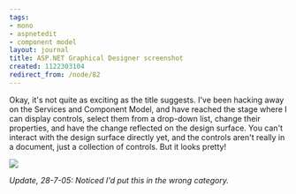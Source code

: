 ```yaml
---
tags:
- mono
- aspnetedit
- component model
layout: journal
title: ASP.NET Graphical Designer screenshot
created: 1122303104
redirect_from: /node/82
---
```

Okay, it's not quite as exciting as the title suggests. I've been hacking away on the Services and Component Model, and have reached the stage where I can display controls, select them from a drop-down list, change their properties, and have the change reflected on the design surface.<!--break--> You can't interact with the design surface directly yet, and the controls aren't really in a document, just a collection of controls. But it looks pretty!

<a href="/files/images/MonoScreenshots/AspNetEdit1.png"><img src="/files/images/MonoScreenshots/AspNetEdit1-t.png"></a>

_Update, 28-7-05: Noticed I'd put this in the wrong category._